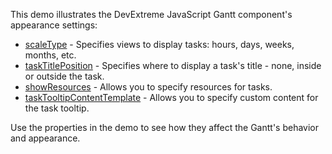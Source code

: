 This demo illustrates the DevExtreme JavaScript Gantt component's appearance settings:

* [scaleType](/Documentation/ApiReference/UI_Components/dxGantt/Configuration/#scaleType) - Specifies views to display tasks: hours, days, weeks, months, etc.
* [taskTitlePosition](/Documentation/ApiReference/UI_Components/dxGantt/Configuration/#taskTitlePosition) - Specifies where to display a task's title - none, inside or outside the task.
* [showResources](/Documentation/ApiReference/UI_Components/dxGantt/Configuration/#showResources) - Allows you to specify resources for tasks.
* [taskTooltipContentTemplate](/Documentation/ApiReference/UI_Components/dxGantt/Configuration/#taskTooltipContentTemplate) - Allows you to specify custom content for the task tooltip.

Use the properties in the demo to see how they affect the Gantt's behavior and appearance.
